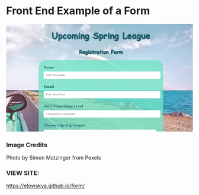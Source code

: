 <h1>Front End Example of a Form</h1>
<img src="img/form.PNG">


<h3>Image Credits </h3>
<p>Photo by Simon Matzinger from Pexels
</p>

<h3>VIEW SITE:</h3>
<a href="https://elowskya.github.io/form/">https://elowskya.github.io/form/</a>



